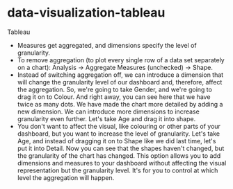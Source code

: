 # data-visualization-tableau
Tableau

<ul>
  <li>Measures get aggregated, and dimensions specify the level of granularity.</li>
  <li>To remove aggregation (to plot every single row of a data set separately on a chart): Analysis -> Aggregate Measures (unchecked) -> Shape.</li>
  <li>Instead of switching aggregation off, we can introduce a dimension that will change the granularity level of our dashboard and, therefore, affect the aggregation. So, we're going to take Gender, and we're going to drag it on to Colour. And right away, you can see here that we have twice as many dots. We have made the chart more detailed by adding a new dimension. We can introduce more dimensions to increase granularity even further. Let's take Age and drag it into shape.</li>
  <li>You don't want to affect the visual, like colouring or other parts of your dashboard, but you want to increase the level of granularity. Let's take Age, and instead of dragging it on to Shape like we did last time, let's put it into Detail. Now you can see that the shapes haven't changed, but the granularity of the chart has changed. This option allows you to add dimensions and measures to your dashboard without affecting the visual representation but the granularity level. It's for you to control at which level the aggregation will happen.</li>
</ul>
